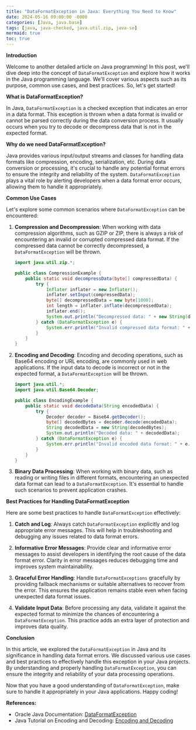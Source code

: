 ```yaml
---
title: "DataFormatException in Java: Everything You Need to Know"
date: 2024-05-16 09:00:00 -0000
categories: [Java, java.base]
tags: [java, java-checked, java.util.zip, java-se]
mermaid: true
toc: true
---
```



**Introduction**

Welcome to another detailed article on Java programming! In this post, we'll dive deep into the concept of `DataFormatException` and explore how it works in the Java programming language. We'll cover various aspects such as its purpose, common use cases, and best practices. So, let's get started!

**What is DataFormatException?**

In Java, `DataFormatException` is a checked exception that indicates an error in a data format. This exception is thrown when a data format is invalid or cannot be parsed correctly during the data conversion process. It usually occurs when you try to decode or decompress data that is not in the expected format.

**Why do we need DataFormatException?**

Java provides various input/output streams and classes for handling data formats like compression, encoding, serialization, etc. During data conversion or processing, it's crucial to handle any potential format errors to ensure the integrity and reliability of the system. `DataFormatException` plays a vital role by alerting developers when a data format error occurs, allowing them to handle it appropriately.

**Common Use Cases**

Let's explore some common scenarios where `DataFormatException` can be encountered:

1. **Compression and Decompression**: When working with data compression algorithms, such as GZIP or ZIP, there is always a risk of encountering an invalid or corrupted compressed data format. If the compressed data cannot be correctly decompressed, a `DataFormatException` will be thrown.

   ```java
   import java.util.zip.*;

   public class CompressionExample {
       public static void decompressData(byte[] compressedData) {
           try {
               Inflater inflater = new Inflater();
               inflater.setInput(compressedData);
               byte[] decompressedData = new byte[1000];
               int length = inflater.inflate(decompressedData);
               inflater.end();
               System.out.println("Decompressed data: " + new String(decompressedData, 0, length));
           } catch (DataFormatException e) {
               System.err.println("Invalid compressed data format: " + e.getMessage());
           }
       }
   }
   ```

2. **Encoding and Decoding**: Encoding and decoding operations, such as Base64 encoding or URL encoding, are commonly used in web applications. If the input data to decode is incorrect or not in the expected format, a `DataFormatException` will be thrown.

   ```java
   import java.util.*;
   import java.util.Base64.Decoder;

   public class EncodingExample {
       public static void decodeData(String encodedData) {
           try {
               Decoder decoder = Base64.getDecoder();
               byte[] decodedBytes = decoder.decode(encodedData);
               String decodedData = new String(decodedBytes);
               System.out.println("Decoded data: " + decodedData);
           } catch (DataFormatException e) {
               System.err.println("Invalid encoded data format: " + e.getMessage());
           }
       }
   }
   ```

3. **Binary Data Processing**: When working with binary data, such as reading or writing files in different formats, encountering an unexpected data format can lead to a `DataFormatException`. It's essential to handle such scenarios to prevent application crashes.

**Best Practices for Handling DataFormatException**

Here are some best practices to handle `DataFormatException` effectively:

1. **Catch and Log**: Always catch `DataFormatException` explicitly and log appropriate error messages. This will help in troubleshooting and debugging any issues related to data format errors.

2. **Informative Error Messages**: Provide clear and informative error messages to assist developers in identifying the root cause of the data format error. Clarity in error messages reduces debugging time and improves system maintainability.

3. **Graceful Error Handling**: Handle `DataFormatExceptions` gracefully by providing fallback mechanisms or suitable alternatives to recover from the error. This ensures the application remains stable even when facing unexpected data format issues.

4. **Validate Input Data**: Before processing any data, validate it against the expected format to minimize the chances of encountering a `DataFormatException`. This practice adds an extra layer of protection and improves data quality.

**Conclusion**

In this article, we explored the `DataFormatException` in Java and its significance in handling data format errors. We discussed various use cases and best practices to effectively handle this exception in your Java projects. By understanding and properly handling `DataFormatException`, you can ensure the integrity and reliability of your data processing operations.

Now that you have a good understanding of `DataFormatException`, make sure to handle it appropriately in your Java applications. Happy coding!

**References:**

- Oracle Java Documentation: [DataFormatException](https://docs.oracle.com/en/java/javase/15/docs/api/java.base/java/util/zip/DataFormatException.html)
- Java Tutorial on Encoding and Decoding: [Encoding and Decoding](https://docs.oracle.com/javase/tutorial/i18n/text/examples.html)